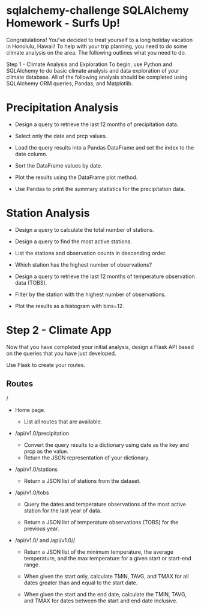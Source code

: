 # sqlalchemy-challenge  SQLAlchemy Homework - Surfs Up!

Congratulations! You've decided to treat yourself to a long holiday vacation in Honolulu, Hawaii! To help with your trip planning, you need to do some climate analysis on the area. The following outlines what you need to do.

Step 1 - Climate Analysis and Exploration
To begin, use Python and SQLAlchemy to do basic climate analysis and data exploration of your climate database. All of the following analysis should be completed using SQLAlchemy ORM queries, Pandas, and Matplotlib.

# Precipitation Analysis

- Design a query to retrieve the last 12 months of precipitation data.

- Select only the date and prcp values.

- Load the query results into a Pandas DataFrame and set the index to the date column.

- Sort the DataFrame values by date.

- Plot the results using the DataFrame plot method.

- Use Pandas to print the summary statistics for the precipitation data.

# Station Analysis

- Design a query to calculate the total number of stations.

- Design a query to find the most active stations.

- List the stations and observation counts in descending order.

- Which station has the highest number of observations?

- Design a query to retrieve the last 12 months of temperature observation data (TOBS).

- Filter by the station with the highest number of observations.

- Plot the results as a histogram with bins=12.

# Step 2 - Climate App
Now that you have completed your initial analysis, design a Flask API based on the queries that you have just developed.

Use Flask to create your routes.

## Routes

/
- Home page.

  - List all routes that are available.

- /api/v1.0/precipitation

  - Convert the query results to a dictionary using date as the key and prcp as the value.
  - Return the JSON representation of your dictionary.

- /api/v1.0/stations

  - Return a JSON list of stations from the dataset.

- /api/v1.0/tobs

  - Query the dates and temperature observations of the most active station for the last year of data.

  - Return a JSON list of temperature observations (TOBS) for the previous year.

- /api/v1.0/<start> and /api/v1.0/<start>/<end>


  - Return a JSON list of the minimum temperature, the average temperature, and the max temperature for a given start or start-end range.


  - When given the start only, calculate TMIN, TAVG, and TMAX for all dates greater than and equal to the start date.


  - When given the start and the end date, calculate the TMIN, TAVG, and TMAX for dates between the start and end date inclusive.


